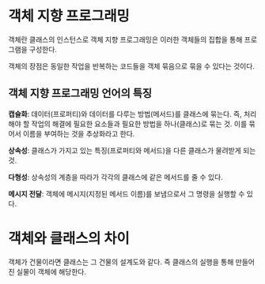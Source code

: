 # 객체 지향 프로그래밍

객체란 클래스의 인스턴스로 객체 지향 프로그래밍은 이러한 객체들의 집합을 통해 프로그램을 구성한다.

객체의 장점은 동일한 작업을 반복하는 코드들을 객체 묶음으로 묶을 수 있다는 것이다.



## 객체 지향 프로그래밍 언어의 특징

**캡슐화**: 데이터(프로퍼티)와 데이터를 다루는 방법(메서드)를 클래스에 묶는다. 즉, 처리해야 할 작업의 해결에 필요한 요소들과 필요한 방법을 하나(클래스)로 묶는 것. 이를 묶어서 이름을 부여하는 것을 추상화라고 한다.

**상속성**: 클래스가 가지고 있는 특징(프로퍼티와 메서드)을 다른 클래스가 물려받게 되는 것. 

**다형성**: 상속성의 계층을 따라가 각각의 클래스에 같은 메서드를 줄 수 있다.

**메시지 전달**: 객체에 메시지(지정된 메서드 이름)를 보냄으로서 그 명령을 실행할 수 있다.

# 객체와 클래스의 차이

객체가 건물이라면 클래스는 그 건물의 설계도와 같다. 즉 클래스의 실행을 통해 만들어진 실물이 객체에 해당한다.